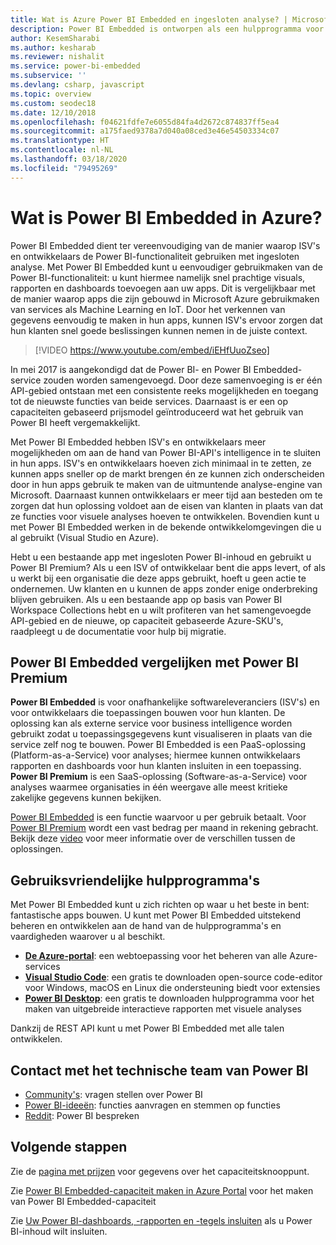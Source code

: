 ```yaml
---
title: Wat is Azure Power BI Embedded en ingesloten analyse? | Microsoft Docs
description: Power BI Embedded is ontworpen als een hulpprogramma voor ingesloten analyse en maakt het voor ISV's en ontwikkelaars eenvoudiger om gebruik te maken van de Power BI-functionaliteit. Ze kunnen hiermee snel prachtige visuals, rapporten en dashboards toevoegen aan hun apps. Informatie over het gebruik van software voor ingesloten analyse, hulpprogramma's voor ingebouwde analyse of hulpprogramma's voor ingesloten business intelligence met behulp van Power BI Embedded.
author: KesemSharabi
ms.author: kesharab
ms.reviewer: nishalit
ms.service: power-bi-embedded
ms.subservice: ''
ms.devlang: csharp, javascript
ms.topic: overview
ms.custom: seodec18
ms.date: 12/10/2018
ms.openlocfilehash: f04621fdfe7e6055d84fa4d2672c874837ff5ea4
ms.sourcegitcommit: a175faed9378a7d040a08ced3e46e54503334c07
ms.translationtype: HT
ms.contentlocale: nl-NL
ms.lasthandoff: 03/18/2020
ms.locfileid: "79495269"
---
```

# <a name="what-is-power-bi-embedded-in-azure"></a>Wat is Power BI Embedded in Azure?

Power BI Embedded dient ter vereenvoudiging van de manier waarop ISV's en ontwikkelaars de Power BI-functionaliteit gebruiken met ingesloten analyse. Met Power BI Embedded kunt u eenvoudiger gebruikmaken van de Power BI-functionaliteit: u kunt hiermee namelijk snel prachtige visuals, rapporten en dashboards toevoegen aan uw apps. Dit is vergelijkbaar met de manier waarop apps die zijn gebouwd in Microsoft Azure gebruikmaken van services als Machine Learning en IoT. Door het verkennen van gegevens eenvoudig te maken in hun apps, kunnen ISV's ervoor zorgen dat hun klanten snel goede beslissingen kunnen nemen in de juiste context.

> [!VIDEO https://www.youtube.com/embed/iEHfUuoZseo]

In mei 2017 is aangekondigd dat de Power BI- en Power BI Embedded-service zouden worden samengevoegd. Door deze samenvoeging is er één API-gebied ontstaan met een consistente reeks mogelijkheden en toegang tot de nieuwste functies van beide services. Daarnaast is er een op capaciteiten gebaseerd prijsmodel geïntroduceerd wat het gebruik van Power BI heeft vergemakkelijkt.

Met Power BI Embedded hebben ISV's en ontwikkelaars meer mogelijkheden om aan de hand van Power BI-API's intelligence in te sluiten in hun apps. ISV's en ontwikkelaars hoeven zich minimaal in te zetten, ze kunnen apps sneller op de markt brengen én ze kunnen zich onderscheiden door in hun apps gebruik te maken van de uitmuntende analyse-engine van Microsoft. Daarnaast kunnen ontwikkelaars er meer tijd aan besteden om te zorgen dat hun oplossing voldoet aan de eisen van klanten in plaats van dat ze functies voor visuele analyses hoeven te ontwikkelen. Bovendien kunt u met Power BI Embedded werken in de bekende ontwikkelomgevingen die u al gebruikt (Visual Studio en Azure).

Hebt u een bestaande app met ingesloten Power BI-inhoud en gebruikt u Power BI Premium? Als u een ISV of ontwikkelaar bent die apps levert, of als u werkt bij een organisatie die deze apps gebruikt, hoeft u geen actie te ondernemen. Uw klanten en u kunnen de apps zonder enige onderbreking blijven gebruiken. Als u een bestaande app op basis van Power BI Workspace Collections hebt en u wilt profiteren van het samengevoegde API-gebied en de nieuwe, op capaciteit gebaseerde Azure-SKU's, raadpleegt u de documentatie voor hulp bij migratie.

## <a name="comparing-power-bi-embedded-with-power-bi-premium"></a>Power BI Embedded vergelijken met Power BI Premium

**Power BI Embedded** is voor onafhankelijke softwareleveranciers (ISV's) en voor ontwikkelaars die toepassingen bouwen voor hun klanten. De oplossing kan als externe service voor business intelligence worden gebruikt zodat u toepassingsgegevens kunt visualiseren in plaats van die service zelf nog te bouwen. Power BI Embedded is een PaaS-oplossing (Platform-as-a-Service) voor analyses; hiermee kunnen ontwikkelaars rapporten en dashboards voor hun klanten insluiten in een toepassing. **Power BI Premium** is een SaaS-oplossing (Software-as-a-Service) voor analyses waarmee organisaties in één weergave alle meest kritieke zakelijke gegevens kunnen bekijken. 

[Power BI Embedded](https://azure.microsoft.com/pricing/details/power-bi-embedded/) is een functie waarvoor u per gebruik betaalt. Voor [Power BI Premium](https://powerbi.microsoft.com/calculator/) wordt een vast bedrag per maand in rekening gebracht. Bekijk deze [video](https://www.youtube.com/watch?v=0y2oJikC6Xc&t=0s&list=PLv2BtOtLblH1dQPV49Ni12olDcUoW-GEl&index=3) voor meer informatie over de verschillen tussen de oplossingen.

## <a name="easy-to-use-tools"></a>Gebruiksvriendelijke hulpprogramma's

Met Power BI Embedded kunt u zich richten op waar u het beste in bent: fantastische apps bouwen. U kunt met Power BI Embedded uitstekend beheren en ontwikkelen aan de hand van de hulpprogramma's en vaardigheden waarover u al beschikt.

* [**De Azure-portal**](https://portal.azure.com/): een webtoepassing voor het beheren van alle Azure-services
* [**Visual Studio Code**](https://code.visualstudio.com/docs): een gratis te downloaden open-source code-editor voor Windows, macOS en Linux die ondersteuning biedt voor extensies
* [**Power BI Desktop**](https://powerbi.microsoft.com/desktop/): een gratis te downloaden hulpprogramma voor het maken van uitgebreide interactieve rapporten met visuele analyses

Dankzij de REST API kunt u met Power BI Embedded met alle talen ontwikkelen.

## <a name="engage-with-the-power-bi-engineering-team"></a>Contact met het technische team van Power BI

* [Community's](https://community.powerbi.com/): vragen stellen over Power BI
* [Power BI-ideeën](https://ideas.powerbi.com): functies aanvragen en stemmen op functies
* [Reddit](https://www.reddit.com/r/PowerBI/): Power BI bespreken

## <a name="next-steps"></a>Volgende stappen

Zie de [pagina met prijzen](https://azure.microsoft.com/pricing/details/power-bi-embedded/) voor gegevens over het capaciteitsknooppunt.

Zie [Power BI Embedded-capaciteit maken in Azure Portal](azure-pbie-create-capacity.md) voor het maken van Power BI Embedded-capaciteit

Zie [Uw Power BI-dashboards, -rapporten en -tegels insluiten](https://powerbi.microsoft.com/documentation/powerbi-developer-embedding-content/) als u Power BI-inhoud wilt insluiten.
